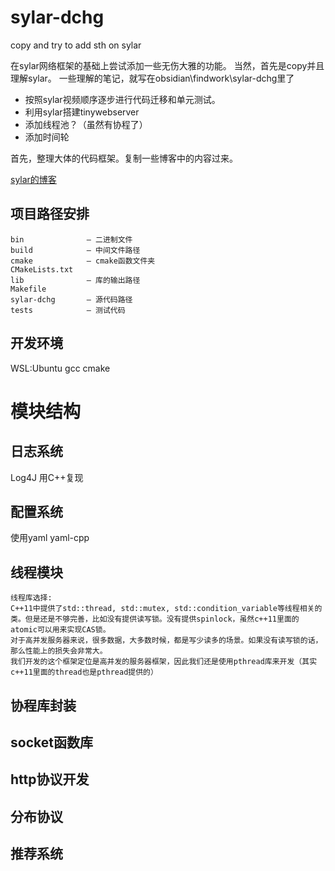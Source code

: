 # sylar-dchg
copy and try to add sth on sylar 

在sylar网络框架的基础上尝试添加一些无伤大雅的功能。
当然，首先是copy并且理解sylar。
一些理解的笔记，就写在obsidian\findwork\sylar-dchg里了

- 按照sylar视频顺序逐步进行代码迁移和单元测试。
- 利用sylar搭建tinywebserver
- 添加线程池？（虽然有协程了）
- 添加时间轮

首先，整理大体的代码框架。复制一些博客中的内容过来。

[sylar的博客](http://www.sylar.top/blog/?p=94)

## 项目路径安排
```
bin              — 二进制文件
build            — 中间文件路径
cmake            — cmake函数文件夹
CMakeLists.txt
lib              — 库的输出路径
Makefile
sylar-dchg       — 源代码路径
tests            — 测试代码
```

## 开发环境
WSL:Ubuntu
gcc
cmake 

# 模块结构

## 日志系统

Log4J 用C++复现

## 配置系统

使用yaml
yaml-cpp

## 线程模块

    线程库选择:
    C++11中提供了std::thread, std::mutex, std::condition_variable等线程相关的类。但是还是不够完善，比如没有提供读写锁。没有提供spinlock，虽然c++11里面的atomic可以用来实现CAS锁。
    对于高并发服务器来说，很多数据，大多数时候，都是写少读多的场景。如果没有读写锁的话，那么性能上的损失会非常大。
    我们开发的这个框架定位是高并发的服务器框架，因此我们还是使用pthread库来开发（其实c++11里面的thread也是pthread提供的）


## 协程库封装


## socket函数库
## http协议开发
## 分布协议
## 推荐系统